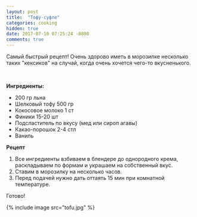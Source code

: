 ```yaml
---
layout: post
title:  "Тофу-суфле"
categories: cooking
hidden: true
date: 2017-07-10 07:25:24 -0800
comments: true 
---
```


Самый быстрый рецепт! Очень здорово иметь в морозилке несколько таких "кексиков" на случай, когда очень хочется чего-то вкусненького.
<!--separate--> 

**Ингредиенты:**
* 200 гр льна
* Шелковый тофу 500 гр 
* Кокосовое молоко 1 ст
* Финики 15-20 шт
* Подсластитель по вкусу (мед или сироп агавы)
* Какао-порошок 2-4 стл
* Ваниль

**Рецепт**

1. Все ингредиенты взбиваем в блендере до однородного крема, раскладываем по формам и украшаем на собственный вкус.
2. Ставим в морозилку на несколько часов. 
3. Перед подачей нужно дать оттаять 15 мин при комнатной температуре.

Готово!

{% include image src="tofu.jpg" %}
